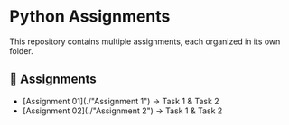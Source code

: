 # Python Assignments

This repository contains multiple assignments, each organized in its own folder.

## 📂 Assignments
- [Assignment 01](./"Assignment 1") → Task 1 & Task 2
- [Assignment 02](./"Assignment 2") → Task 1 & Task 2
